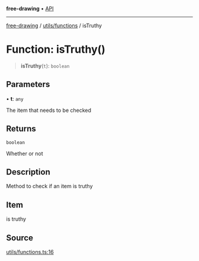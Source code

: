 **free-drawing** • [API](../../../README.md)

***

[free-drawing](../../../README.md) / [utils/functions](../README.md) / isTruthy

# Function: isTruthy()

> **isTruthy**(`t`): `boolean`

## Parameters

• **t**: `any`

The item that needs to be checked

## Returns

`boolean`

Whether or not

## Description

Method to check if an item is truthy

## Item

is truthy

## Source

[utils/functions.ts:16](https://github.com/fabienwnklr/free-drawing/blob/master/src/utils/functions.ts#L16)
